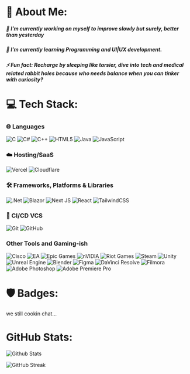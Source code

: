 

# 💫 About Me:

<h5>🔭 I’m currently working on myself to improve slowly but surely, better than yesterday</h5>
<h5>🌱 I’m currently learning Programming and UI|UX development. </h5>
<h5>⚡ Fun fact: Recharge by sleeping like tarsier, dive into tech and medical related rabbit holes because who needs balance when you can tinker with curiosity?</h5>

# 💻 Tech Stack:

### 🌐 Languages

![C](https://img.shields.io/badge/c-%2300599C.svg?style=for-the-badge&logo=c&logoColor=white)
![C#](https://img.shields.io/badge/c%23-%23239120.svg?style=for-the-badge&logo=csharp&logoColor=white)
![C++](https://img.shields.io/badge/c++-%2300599C.svg?style=for-the-badge&logo=c%2B%2B&logoColor=white)
![HTML5](https://img.shields.io/badge/html5-%23E34F26.svg?style=for-the-badge&logo=html5&logoColor=white)
![Java](https://img.shields.io/badge/java-%23ED8B00.svg?style=for-the-badge&logo=openjdk&logoColor=white)
![JavaScript](https://img.shields.io/badge/javascript-%23323330.svg?style=for-the-badge&logo=javascript&logoColor=%23F7DF1E)

### ☁️ Hosting/SaaS

![Vercel](https://img.shields.io/badge/vercel-%23000000.svg?style=for-the-badge&logo=vercel&logoColor=white)
![Cloudflare](https://img.shields.io/badge/Cloudflare-F38020?style=for-the-badge&logo=cloudflare&logoColor=white)


### 🛠️ Frameworks, Platforms & Libraries

![.Net](https://img.shields.io/badge/.NET-5C2D91?style=for-the-badge&logo=.net&logoColor=white)
![Blazor](https://img.shields.io/badge/blazor-%235C2D91.svg?style=for-the-badge&logo=blazor&logoColor=white)
![Next JS](https://img.shields.io/badge/Next-black?style=for-the-badge&logo=next.js&logoColor=white)
![React](https://img.shields.io/badge/react-%2320232a.svg?style=for-the-badge&logo=react&logoColor=%2361DAFB)
![TailwindCSS](https://img.shields.io/badge/tailwindcss-%3338B2AC.svg?style=for-the-badge&logo=tailwind-css&logoColor=white)

### 🚀 CI/CD VCS
![Git](https://img.shields.io/badge/git-%23F05033.svg?style=for-the-badge&logo=git&logoColor=white)
![GitHub](https://img.shields.io/badge/github-%23121011.svg?style=for-the-badge&logo=github&logoColor=white)

### Other Tools and Gaming-ish

![Cisco](https://img.shields.io/badge/cisco-%23049fd9.svg?style=for-the-badge&logo=cisco&logoColor=black)
![EA](https://img.shields.io/badge/ea-%23000000.svg?style=for-the-badge&logo=ea&logoColor=white)
![Epic Games](https://img.shields.io/badge/epicgames-%33313131.svg?style=for-the-badge&logo=epicgames&logoColor=white)
![nVIDIA](https://img.shields.io/badge/nVIDIA-%2376B900.svg?style=for-the-badge&logo=nVIDIA&logoColor=white)
![Riot Games](https://img.shields.io/badge/riotgames-D32936.svg?style=for-the-badge&logo=riotgames&logoColor=white)
![Steam](https://img.shields.io/badge/steam-%23000000.svg?style=for-the-badge&logo=steam&logoColor=white)
![Unity](https://img.shields.io/badge/unity-%23000000.svg?style=for-the-badge&logo=unity&logoColor=white)
![Unreal Engine](https://img.shields.io/badge/unrealengine-%33313131.svg?style=for-the-badge&logo=unrealengine&logoColor=white)
![Blender](https://img.shields.io/badge/Blender-333131.svg?style=for-the-badge&logo=blender&logoColor=white)
![Figma](https://img.shields.io/badge/Figma-333131.svg?style=for-the-badge&logo=figma&logoColor=white)
![DaVinci Resolve](https://img.shields.io/badge/DaVinci_Resolve-333131.svg?style=for-the-badge&logo=davinciresolve&logoColor=white)
![Filmora](https://img.shields.io/badge/Filmora-333131.svg?style=for-the-badge&logo=filmora&logoColor=white)
![Adobe Photoshop](https://img.shields.io/badge/Photoshop-333131.svg?style=for-the-badge&logo=adobephotoshop&logoColor=white)
![Adobe Premiere Pro](https://img.shields.io/badge/Premiere_Pro-333131.svg?style=for-the-badge&logo=adobepremierepro&logoColor=white)

# 🛡️ Badges:
we still cookin chat...

#  GitHub Stats:

![Github Stats](https://github-readme-stats.vercel.app/api?username=Arbl02&show_icons=true&bg_color=00000000&theme=github_dark)

![GitHub Streak](https://streak-stats.demolab.com/?user=arbl02&theme=github-dark-blue&currStreakNum=FFD700&currStreakLabel=FFA500&sideLabels=FFA500&background=45%2C00000000%2C00000000) <br>







